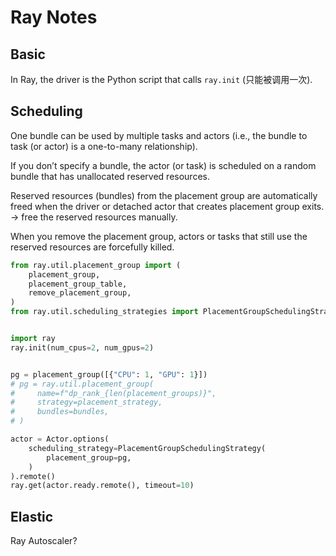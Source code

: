 # Ray Notes

## Basic

In Ray, the driver is the Python script that calls `ray.init` (只能被调用一次).

## Scheduling

One bundle can be used by multiple tasks and actors (i.e., the bundle to task (or actor) is a one-to-many relationship).

If you don’t specify a bundle, the actor (or task) is scheduled on a random bundle that has unallocated reserved resources.

Reserved resources (bundles) from the placement group are automatically freed when the driver or detached actor that creates placement group exits. -> free the reserved resources manually.

When you remove the placement group, actors or tasks that still use the reserved resources are forcefully killed.

```python
from ray.util.placement_group import (
    placement_group,
    placement_group_table,
    remove_placement_group,
)
from ray.util.scheduling_strategies import PlacementGroupSchedulingStrategy


import ray
ray.init(num_cpus=2, num_gpus=2)


pg = placement_group([{"CPU": 1, "GPU": 1}])
# pg = ray.util.placement_group(
#     name=f"dp_rank_{len(placement_groups)}",
#     strategy=placement_strategy,
#     bundles=bundles,
# )

actor = Actor.options(
    scheduling_strategy=PlacementGroupSchedulingStrategy(
        placement_group=pg,
    )
).remote()
ray.get(actor.ready.remote(), timeout=10)
```

## Elastic

Ray Autoscaler?
